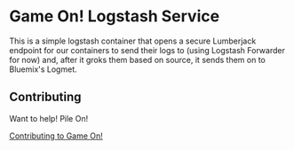 # Game On! Logstash Service

This is a simple logstash container that opens a secure Lumberjack endpoint for
our containers to send their logs to (using Logstash Forwarder for now) and, after
it groks them based on source, it sends them on to Bluemix's Logmet.

## Contributing

Want to help! Pile On! 

[Contributing to Game On!](https://github.com/gameontext/gameon/blob/master/CONTRIBUTING.md)
